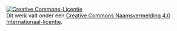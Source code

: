 <a rel="license" href="http://creativecommons.org/licenses/by/4.0/"><img alt="Creative Commons-Licentie" style="border-width:0" src="https://i.creativecommons.org/l/by/4.0/88x31.png" /></a><br />Dit werk valt onder een <a rel="license" href="http://creativecommons.org/licenses/by/4.0/">Creative Commons Naamsvermelding 4.0 Internationaal-licentie</a>.
